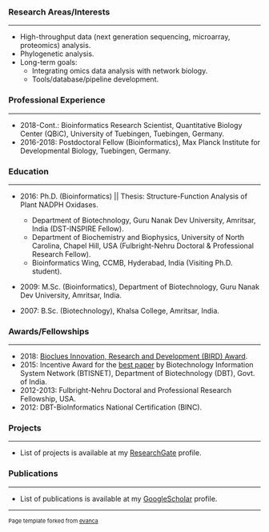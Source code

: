 ### Research Areas/Interests
----------
* High-throughput data (next generation sequencing, microarray, proteomics) analysis.
* Phylogenetic analysis.
* Long-term goals:
  * Integrating omics data analysis with network biology.
  * Tools/database/pipeline development.
  
### Professional Experience
----------
* 2018-Cont.: Bioinformatics Research Scientist, Quantitative Biology Center (QBiC), University of Tuebingen, Tuebingen, Germany.
* 2016-2018: Postdoctoral Fellow (Bioinformatics), Max Planck Institute for Developmental Biology, Tuebingen, Germany.

### Education
----------
* 2016: Ph.D. (Bioinformatics) || Thesis: Structure-Function Analysis of Plant NADPH Oxidases.
   * Department of Biotechnology, Guru Nanak Dev University, Amritsar, India (DST-INSPIRE Fellow).
   * Department of Biochemistry and Biophysics, University of North Carolina, Chapel Hill, USA (Fulbright-Nehru Doctoral & Professional Research Fellow).
   * Bioinformatics Wing, CCMB, Hyderabad, India (Visiting Ph.D. student).

* 2009: M.Sc. (Bioinformatics), Department of Biotechnology, Guru Nanak Dev University, Amritsar, India.

* 2007: B.Sc. (Biotechnology), Khalsa College, Amritsar, India.

### Awards/Fellowships
----------
* 2018: [Bioclues Innovation, Research and Development (BIRD) Award](http://bioclues.org/bird-awards/).
* 2015: Incentive Award for the [best paper](https://www.ncbi.nlm.nih.gov/pubmed/24561450) by Biotechnology Information System Network (BTISNET), Department of Biotechnology (DBT), Govt. of India.
* 2012-2013: Fulbright-Nehru Doctoral and Professional Research Fellowship, USA.
* 2012: DBT-BioInformatics National Certification (BINC).

### Projects
----------
* List of projects is available at my [ResearchGate](https://www.researchgate.net/profile/Gurpreet_Kaur2/projects) profile.

### Publications
----------
* List of publications is available at my [GoogleScholar](https://scholar.google.com/citations?hl=en&user=cFgjdH0AAAAJ&view_op=list_works&sortby=pubdate) profile.

---
<p style="font-size:11px">Page template forked from <a href="https://github.com/evanca/quick-portfolio">evanca</a></p>
<!-- Remove above link if you don't want to attibute -->

